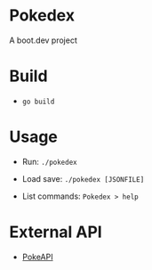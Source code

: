 # Pokedex

A boot.dev project

# Build

- `go build`

# Usage

- Run: `./pokedex`

- Load save: `./pokedex [JSONFILE]` 

- List commands: `Pokedex > help`

# External API

- [PokeAPI](https://pokeapi.co/docs/v2)
